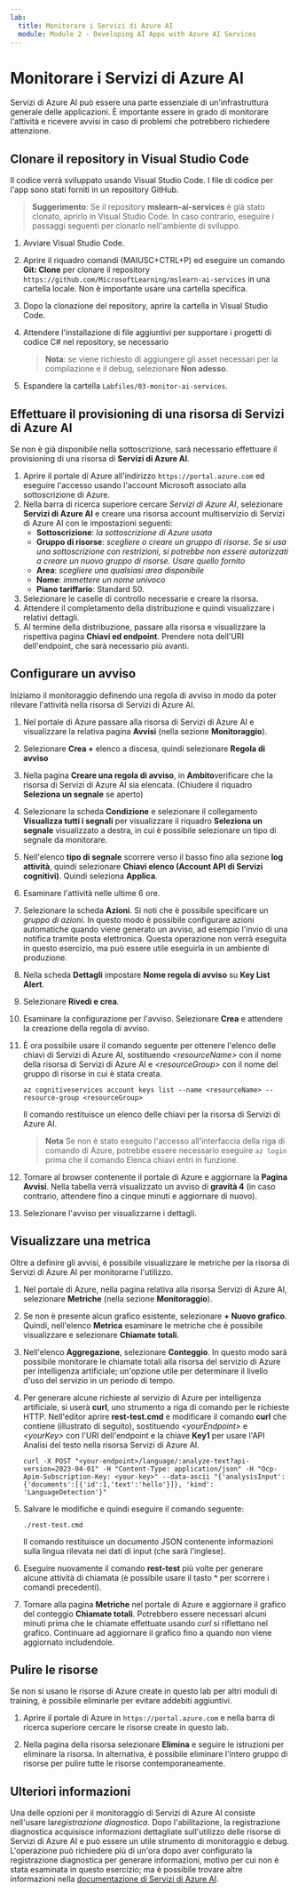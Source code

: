 ```yaml
---
lab:
  title: Monitorare i Servizi di Azure AI
  module: Module 2 - Developing AI Apps with Azure AI Services
---
```


# Monitorare i Servizi di Azure AI

Servizi di Azure AI può essere una parte essenziale di un'infrastruttura generale delle applicazioni. È importante essere in grado di monitorare l'attività e ricevere avvisi in caso di problemi che potrebbero richiedere attenzione.

## Clonare il repository in Visual Studio Code

Il codice verrà sviluppato usando Visual Studio Code. I file di codice per l'app sono stati forniti in un repository GitHub.

> **Suggerimento**: Se il repository **mslearn-ai-services** è già stato clonato, aprirlo in Visual Studio Code. In caso contrario, eseguire i passaggi seguenti per clonarlo nell'ambiente di sviluppo.

1. Avviare Visual Studio Code.
2. Aprire il riquadro comandi (MAIUSC+CTRL+P) ed eseguire un comando **Git: Clone** per clonare il repository `https://github.com/MicrosoftLearning/mslearn-ai-services` in una cartella locale. Non è importante usare una cartella specifica.
3. Dopo la clonazione del repository, aprire la cartella in Visual Studio Code.
4. Attendere l'installazione di file aggiuntivi per supportare i progetti di codice C# nel repository, se necessario

    > **Nota**: se viene richiesto di aggiungere gli asset necessari per la compilazione e il debug, selezionare **Non adesso**.

5. Espandere la cartella `Labfiles/03-monitor-ai-services`.

## Effettuare il provisioning di una risorsa di Servizi di Azure AI

Se non è già disponibile nella sottoscrizione, sarà necessario effettuare il provisioning di una risorsa di **Servizi di Azure AI**.

1. Aprire il portale di Azure all'indirizzo `https://portal.azure.com` ed eseguire l'accesso usando l'account Microsoft associato alla sottoscrizione di Azure.
2. Nella barra di ricerca superiore cercare *Servizi di Azure AI*, selezionare **Servizi di Azure AI** e creare una risorsa account multiservizio di Servizi di Azure AI con le impostazioni seguenti:
    - **Sottoscrizione**: *la sottoscrizione di Azure usata*
    - **Gruppo di risorse**: *scegliere o creare un gruppo di risorse. Se si usa una sottoscrizione con restrizioni, si potrebbe non essere autorizzati a creare un nuovo gruppo di risorse. Usare quello fornito*
    - **Area**: *scegliere una qualsiasi area disponibile*
    - **Nome**: *immettere un nome univoco*
    - **Piano tariffario**: Standard S0.
3. Selezionare le caselle di controllo necessarie e creare la risorsa.
4. Attendere il completamento della distribuzione e quindi visualizzare i relativi dettagli.
5. Al termine della distribuzione, passare alla risorsa e visualizzare la rispettiva pagina **Chiavi ed endpoint**. Prendere nota dell'URI dell'endpoint, che sarà necessario più avanti.

## Configurare un avviso

Iniziamo il monitoraggio definendo una regola di avviso in modo da poter rilevare l'attività nella risorsa di Servizi di Azure AI.

1. Nel portale di Azure passare alla risorsa di Servizi di Azure AI e visualizzare la relativa pagina **Avvisi** (nella sezione **Monitoraggio**).
2. Selezionare **Crea +** elenco a discesa, quindi selezionare **Regola di avviso**
3. Nella pagina **Creare una regola di avviso**, in **Ambito**verificare che la risorsa di Servizi di Azure AI sia elencata. (Chiudere il riquadro **Seleziona un segnale** se aperto)
4. Selezionare la scheda **Condizione** e selezionare il collegamento **Visualizza tutti i segnali** per visualizzare il riquadro **Seleziona un segnale** visualizzato a destra, in cui è possibile selezionare un tipo di segnale da monitorare.
5. Nell'elenco **tipo di segnale** scorrere verso il basso fino alla sezione **log attività**, quindi selezionare **Chiavi elenco (Account API di Servizi cognitivi)**. Quindi seleziona **Applica**.
6. Esaminare l'attività nelle ultime 6 ore.
7. Selezionare la scheda **Azioni**. Si noti che è possibile specificare un *gruppo di azioni*. In questo modo è possibile configurare azioni automatiche quando viene generato un avviso, ad esempio l'invio di una notifica tramite posta elettronica. Questa operazione non verrà eseguita in questo esercizio, ma può essere utile eseguirla in un ambiente di produzione.
8. Nella scheda **Dettagli** impostare **Nome regola di avviso** su **Key List Alert**.
9. Selezionare **Rivedi e crea**. 
10. Esaminare la configurazione per l'avviso. Selezionare **Crea** e attendere la creazione della regola di avviso.
11. È ora possibile usare il comando seguente per ottenere l'elenco delle chiavi di Servizi di Azure AI, sostituendo *&lt;resourceName&gt;* con il nome della risorsa di Servizi di Azure AI e *&lt;resourceGroup&gt;* con il nome del gruppo di risorse in cui è stata creata.

    ```
    az cognitiveservices account keys list --name <resourceName> --resource-group <resourceGroup>
    ```

    Il comando restituisce un elenco delle chiavi per la risorsa di Servizi di Azure AI.

    > **Nota** Se non è stato eseguito l'accesso all'interfaccia della riga di comando di Azure, potrebbe essere necessario eseguire `az login` prima che il comando Elenca chiavi entri in funzione.

12. Tornare al browser contenente il portale di Azure e aggiornare la **Pagina Avvisi**. Nella tabella verrà visualizzato un avviso di **gravità 4** (in caso contrario, attendere fino a cinque minuti e aggiornare di nuovo).
13. Selezionare l'avviso per visualizzarne i dettagli.

## Visualizzare una metrica

Oltre a definire gli avvisi, è possibile visualizzare le metriche per la risorsa di Servizi di Azure AI per monitorarne l'utilizzo.

1. Nel portale di Azure, nella pagina relativa alla risorsa Servizi di Azure AI, selezionare **Metriche** (nella sezione **Monitoraggio**).
2. Se non è presente alcun grafico esistente, selezionare **+ Nuovo grafico**. Quindi, nell'elenco **Metrica** esaminare le metriche che è possibile visualizzare e selezionare **Chiamate totali**.
3. Nell'elenco **Aggregazione**, selezionare **Conteggio**.  In questo modo sarà possibile monitorare le chiamate totali alla risorsa del servizio di Azure per intelligenza artificiale; un'opzione utile per determinare il livello d'uso del servizio in un periodo di tempo.
4. Per generare alcune richieste al servizio di Azure per intelligenza artificiale, si userà **curl**, uno strumento a riga di comando per le richieste HTTP. Nell'editor aprire **rest-test.cmd** e modificare il comando **curl** che contiene (illustrato di seguito), sostituendo *&lt;yourEndpoint&gt;* e *&lt;yourKey&gt;* con l'URI dell'endpoint e la chiave **Key1** per usare l'API Analisi del testo nella risorsa Servizi di Azure AI.

    ```
    curl -X POST "<your-endpoint>/language/:analyze-text?api-version=2023-04-01" -H "Content-Type: application/json" -H "Ocp-Apim-Subscription-Key: <your-key>" --data-ascii "{'analysisInput':{'documents':[{'id':1,'text':'hello'}]}, 'kind': 'LanguageDetection'}"
    ```

5. Salvare le modifiche e quindi eseguire il comando seguente:

    ```
    ./rest-test.cmd
    ```

    Il comando restituisce un documento JSON contenente informazioni sulla lingua rilevata nei dati di input (che sarà l'inglese).

6. Eseguire nuovamente il comando **rest-test** più volte per generare alcune attività di chiamata (è possibile usare il tasto **^** per scorrere i comandi precedenti).
7. Tornare alla pagina **Metriche** nel portale di Azure e aggiornare il grafico del conteggio **Chiamate totali**. Potrebbero essere necessari alcuni minuti prima che le chiamate effettuate usando *curl* si riflettano nel grafico. Continuare ad aggiornare il grafico fino a quando non viene aggiornato includendole.

## Pulire le risorse

Se non si usano le risorse di Azure create in questo lab per altri moduli di training, è possibile eliminarle per evitare addebiti aggiuntivi.

1. Aprire il portale di Azure in `https://portal.azure.com` e nella barra di ricerca superiore cercare le risorse create in questo lab.

2. Nella pagina della risorsa selezionare **Elimina** e seguire le istruzioni per eliminare la risorsa. In alternativa, è possibile eliminare l'intero gruppo di risorse per pulire tutte le risorse contemporaneamente.

## Ulteriori informazioni

Una delle opzioni per il monitoraggio di Servizi di Azure AI consiste nell'usare la*registrazione diagnostica*. Dopo l'abilitazione, la registrazione diagnostica acquisisce informazioni dettagliate sull'utilizzo delle risorse di Servizi di Azure AI e può essere un utile strumento di monitoraggio e debug. L'operazione può richiedere più di un'ora dopo aver configurato la registrazione diagnostica per generare informazioni, motivo per cui non è stata esaminata in questo esercizio; ma è possibile trovare altre informazioni nella [documentazione di Servizi di Azure AI](https://docs.microsoft.com/azure/ai-services/diagnostic-logging).
